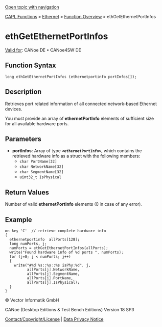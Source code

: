 [Open topic with navigation](../../../../../CANoeDEFamily.htm#Topics/CAPLFunctions/IP/Functions/CAPLfunctionEthGetEthernetPortInfos.md)

[CAPL Functions](../../CAPLfunctions.md) » [Ethernet](../CAPLEthernetStartPage.md) » [Function Overview](../CAPLfunctionsIPOverview.md) » ethGetEthernetPortInfos

# ethGetEthernetPortInfos

[Valid for](../../../Shared/FeatureAvailability.md):  CANoe DE • CANoe4SW DE

## Function Syntax

```plaintext
long ethGetEthernetPortInfos (ethernetportinfo portInfos[]);
```

## Description

Retrieves port related information of all connected network-based Ethernet devices.

You must provide an array of **ethernetPortInfo** elements of sufficient size for all available hardware ports.

## Parameters

- **portInfos**: Array of type **`<ethernetPortInfo>`**, which contains the retrieved hardware info as a struct with the following members:
  - `char PortName[32]`
  - `char NetworkName[32]`
  - `char SegmentName[32]`
  - `uint32_t IsPhysical`

## Return Values

Number of valid **ethernetPortInfo** elements (0 in case of any error).

## Example

```plaintext
on key 'C'  // retrieve complete hardware info
{
  ethernetportinfo  allPorts[128];
  long numPorts, j;
  numPorts = ethGetEthernetPortInfos(allPorts);
  write("Found hardware info of %d ports ", numPorts);
  for (j=0; j < numPorts; j++)
  {
    write("#%d %s::%s::%s isPhy:%d", j,
          allPorts[j].NetworkName,
          allPorts[j].SegmentName,
          allPorts[j].PortName,
          allPorts[j].IsPhysical);
  }
}
```

© Vector Informatik GmbH

CANoe (Desktop Editions & Test Bench Editions) Version 18 SP3

[Contact/Copyright/License](../../../Shared/ContactCopyrightLicense.md) | [Data Privacy Notice](https://www.vector.com/int/en/company/get-info/privacy-policy/)
